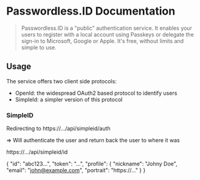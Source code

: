# Passwordless.ID Documentation

> Passwordless.ID is a "public" authentication service. It enables your users to register with a local account using Passkeys or delegate the sign-in to Microsoft, Google or Apple. It's free, without limits and simple to use.

Usage
-----

The service offers two client side protocols:

- OpenId: the widespread OAuth2 based protocol to identify users
- SimpleId: a simpler version of this protocol

### SimpleID

Redirecting to https://.../api/simpleid/auth

=> Will authenticate the user and return back the user to where it was

https://.../api/simpleid/id

{
  "id": "abc123...",
  "token": "...",
  "profile": {
    "nickname": "Johny Doe",
    "email": "john@example.com",
    "portrait": "https://..."
  }
}
    

